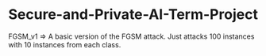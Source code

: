 # Secure-and-Private-AI-Term-Project
FGSM_v1 => A basic version of the FGSM attack. Just attacks 100 instances with 10 instances from each class.
